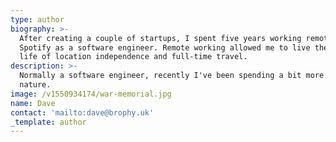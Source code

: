 ```yaml
---
type: author
biography: >-
  After creating a couple of startups, I spent five years working remotely for
  Spotify as a software engineer. Remote working allowed me to live the dream
  life of location independence and full-time travel.
description: >-
  Normally a software engineer, recently I've been spending a bit more time in
  nature.
image: /v1550934174/war-memorial.jpg
name: Dave
contact: 'mailto:dave@brophy.uk'
_template: author
---
```




